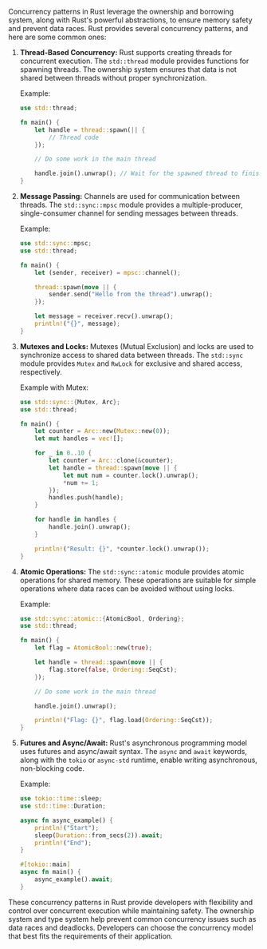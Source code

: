 Concurrency patterns in Rust leverage the ownership and borrowing system, along with Rust's powerful abstractions, to ensure memory safety and prevent data races. Rust provides several concurrency patterns, and here are some common ones:

1. **Thread-Based Concurrency:**
   Rust supports creating threads for concurrent execution. The `std::thread` module provides functions for spawning threads. The ownership system ensures that data is not shared between threads without proper synchronization.

   Example:
   ```rust
   use std::thread;

   fn main() {
       let handle = thread::spawn(|| {
           // Thread code
       });

       // Do some work in the main thread

       handle.join().unwrap(); // Wait for the spawned thread to finish
   }
   ```

2. **Message Passing:**
   Channels are used for communication between threads. The `std::sync::mpsc` module provides a multiple-producer, single-consumer channel for sending messages between threads.

   Example:
   ```rust
   use std::sync::mpsc;
   use std::thread;

   fn main() {
       let (sender, receiver) = mpsc::channel();

       thread::spawn(move || {
           sender.send("Hello from the thread").unwrap();
       });

       let message = receiver.recv().unwrap();
       println!("{}", message);
   }
   ```

3. **Mutexes and Locks:**
   Mutexes (Mutual Exclusion) and locks are used to synchronize access to shared data between threads. The `std::sync` module provides `Mutex` and `RwLock` for exclusive and shared access, respectively.

   Example with Mutex:
   ```rust
   use std::sync::{Mutex, Arc};
   use std::thread;

   fn main() {
       let counter = Arc::new(Mutex::new(0));
       let mut handles = vec![];

       for _ in 0..10 {
           let counter = Arc::clone(&counter);
           let handle = thread::spawn(move || {
               let mut num = counter.lock().unwrap();
               *num += 1;
           });
           handles.push(handle);
       }

       for handle in handles {
           handle.join().unwrap();
       }

       println!("Result: {}", *counter.lock().unwrap());
   }
   ```

4. **Atomic Operations:**
   The `std::sync::atomic` module provides atomic operations for shared memory. These operations are suitable for simple operations where data races can be avoided without using locks.

   Example:
   ```rust
   use std::sync::atomic::{AtomicBool, Ordering};
   use std::thread;

   fn main() {
       let flag = AtomicBool::new(true);

       let handle = thread::spawn(move || {
           flag.store(false, Ordering::SeqCst);
       });

       // Do some work in the main thread

       handle.join().unwrap();

       println!("Flag: {}", flag.load(Ordering::SeqCst));
   }
   ```

5. **Futures and Async/Await:**
   Rust's asynchronous programming model uses futures and async/await syntax. The `async` and `await` keywords, along with the `tokio` or `async-std` runtime, enable writing asynchronous, non-blocking code.

   Example:
   ```rust
   use tokio::time::sleep;
   use std::time::Duration;

   async fn async_example() {
       println!("Start");
       sleep(Duration::from_secs(2)).await;
       println!("End");
   }

   #[tokio::main]
   async fn main() {
       async_example().await;
   }
   ```

These concurrency patterns in Rust provide developers with flexibility and control over concurrent execution while maintaining safety. The ownership system and type system help prevent common concurrency issues such as data races and deadlocks. Developers can choose the concurrency model that best fits the requirements of their application.